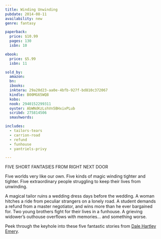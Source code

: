 ```yaml
---
title: Winding Unwinding
pubdate: 2014-08-11
availability: new
genre: fantasy

paperback:
  price: $10.99
  pages: 130
  isbn: 10

ebook:
  price: $5.99
  isbn: 11

sold_by:
  amazon:
  bn:
  ibooks:
  inktera: 29a20d23-aa0e-4bfb-927f-bd810c372067
  kindle: B00MG65WQ8
  kobo:
  nook: 2940152299311
  oyster: AbWNdKzLshVn5BHxixPLub
  scribd: 275814506
  smashwords:

includes:
  - tailors-tears
  - carrion-road
  - refund
  - funhouse
  - yantriels-privy

---
```


FIVE SHORT FANTASIES FROM RIGHT NEXT DOOR

Five worlds very like our own.
Five kinds of magic winding tighter and tighter.
Five extraordinary people struggling to keep their lives from unwinding.

A magical tailor ruins a wedding dress days before the wedding.
A woman hitches a ride from peculiar strangers on a lonely road.
A student demands a refund from a master negotiator,
and wins more than he ever bargained for.
Two young brothers fight for their lives in a funhouse.
A grieving widower’s outhouse overflows with memories...
and something worse.

Peek through the keyhole into these five fantastic stories from
[Dale Hartley Emery](http://dalehartleyemery.com/).

